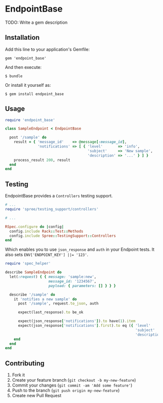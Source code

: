 # EndpointBase

TODO: Write a gem description

## Installation

Add this line to your application's Gemfile:

    gem 'endpoint_base'

And then execute:

    $ bundle

Or install it yourself as:

    $ gem install endpoint_base

## Usage

```ruby
require 'endpoint_base'

class SampleEndpoint < EndpointBase

  post '/sample' do
    result = { 'message_id'    => @message[:message_id],
               'notifications' => [ { 'level'       => 'info',
                                      'subject'     => 'New sample',
                                      'description' => '...' } ] }
    process_result 200, result
  end
end

```

## Testing

EndpointBase provides a `Controllers` testing support.

```ruby
# ...
require 'spree/testing_support/controllers'

# ...

RSpec.configure do |config|
  config.include Rack::Test::Methods
  config.include Spree::TestingSupport::Controllers
end
```

Which enables you to use `json_response` and `auth` in your Endpoint tests. It also sets `ENV['ENDPOINT_KEY'] ||= '123'`.

```ruby
require 'spec_helper'

describe SampleEndpoint do
  let(:request) { { message: 'sample:new',
                    message_id: '1234567',
                    payload: { parameters: [] } } }

  describe '/sample' do
    it 'notifies a new sample' do
      post '/sample', request.to_json, auth

      expect(last_response).to be_ok

      expect(json_response['notifications']).to have(1).item
      expect(json_response['notifications'].first).to eq ({ 'level'       => 'info',
                                                            'subject'     => 'New Sample',
                                                            'description' => '...' })
    end
  end
end
```

## Contributing

1. Fork it
2. Create your feature branch (`git checkout -b my-new-feature`)
3. Commit your changes (`git commit -am 'Add some feature'`)
4. Push to the branch (`git push origin my-new-feature`)
5. Create new Pull Request
